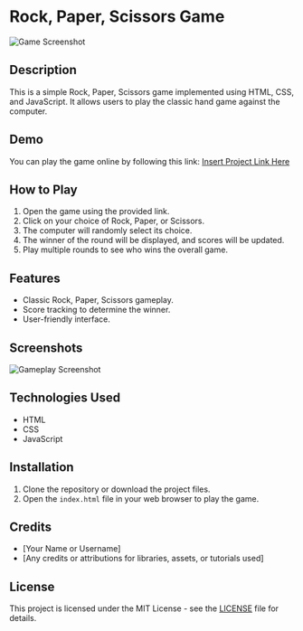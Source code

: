 # Rock, Paper, Scissors Game

![Game Screenshot]([insert_screenshot_image_url_here](https://github.com/CodeWithShivram/Rock-Paper-Scissor-Game/blob/main/sample1.png))

## Description

This is a simple Rock, Paper, Scissors game implemented using HTML, CSS, and JavaScript. It allows users to play the classic hand game against the computer.

## Demo

You can play the game online by following this link: [Insert Project Link Here](insert_project_link_here)

## How to Play

1. Open the game using the provided link.
2. Click on your choice of Rock, Paper, or Scissors.
3. The computer will randomly select its choice.
4. The winner of the round will be displayed, and scores will be updated.
5. Play multiple rounds to see who wins the overall game.

## Features

- Classic Rock, Paper, Scissors gameplay.
- Score tracking to determine the winner.
- User-friendly interface.

## Screenshots

![Gameplay Screenshot](insert_gameplay_screenshot_image_url_here)

## Technologies Used

- HTML
- CSS
- JavaScript

## Installation

1. Clone the repository or download the project files.
2. Open the `index.html` file in your web browser to play the game.

## Credits

- [Your Name or Username]
- [Any credits or attributions for libraries, assets, or tutorials used]

## License

This project is licensed under the MIT License - see the [LICENSE](LICENSE) file for details.

